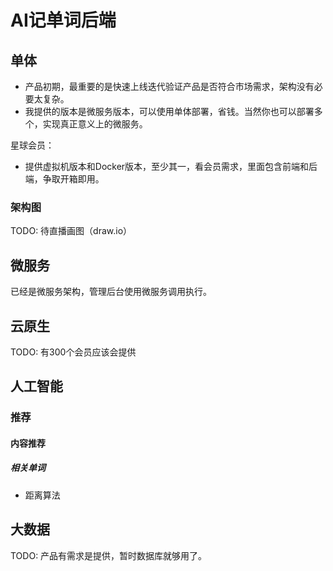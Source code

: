 # AI记单词后端

## 单体

* 产品初期，最重要的是快速上线迭代验证产品是否符合市场需求，架构没有必要太复杂。
* 我提供的版本是微服务版本，可以使用单体部署，省钱。当然你也可以部署多个，实现真正意义上的微服务。

星球会员：

* 提供虚拟机版本和Docker版本，至少其一，看会员需求，里面包含前端和后端，争取开箱即用。

### 架构图

TODO: 待直播画图（draw.io）

## 微服务

已经是微服务架构，管理后台使用微服务调用执行。

## 云原生

TODO: 有300个会员应该会提供

## 人工智能

### 推荐

#### 内容推荐

##### 相关单词

* 距离算法

## 大数据

TODO: 产品有需求是提供，暂时数据库就够用了。
